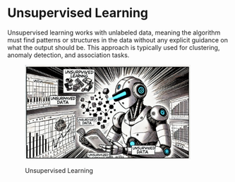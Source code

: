 # Unsupervised Learning

Unsupervised learning works with unlabeled data, meaning the algorithm must find patterns or structures in the data without any explicit guidance on what the output should be. This approach is typically used for clustering, anomaly detection, and association tasks.

<div align="left">

<figure><img src="../../.gitbook/assets/image (22).png" alt="" width="375"><figcaption><p>Unsupervised Learning</p></figcaption></figure>

</div>



